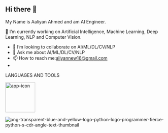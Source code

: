 
## Hi there 👋

My Name is Aaliyan Ahmed and am AI Engineer.

  🔭 I’m currently working on Artificial Intelligence, Machine Learning, Deep Learning, NLP and Computer Vision.
- 👯 I’m looking to collaborate on AI/ML/DL/CV/NLP
- 💬 Ask me about AI/ML/DL/CV/NLP
- 📫 How to reach me:aliyannew16@gmail.com
- 
LANGUAGES AND TOOLS

<img width="94" alt="app-icon" src="https://github.com/user-attachments/assets/945601e0-69b1-4170-acfe-89a4cf1effd3" />


![png-transparent-blue-and-yellow-logo-python-logo-programmer-fierce-python-s-cdr-angle-text-thumbnail](https://github.com/user-attachments/assets/56578d22-3f94-41c7-8d5e-2b6a8626a7d2)
